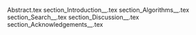 Abstract.tex
section_Introduction__.tex
section_Algorithms__.tex
section_Search__.tex
section_Discussion__.tex
section_Acknowledgements__.tex